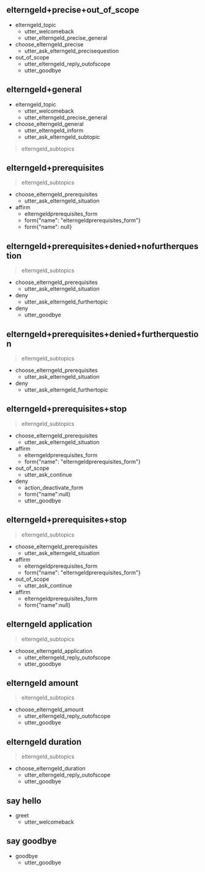 ## elterngeld+precise+out_of_scope
* elterngeld_topic
  - utter_welcomeback
  - utter_elterngeld_precise_general
* choose_elterngeld_precise
  - utter_ask_elterngeld_precisequestion
* out_of_scope
  - utter_elterngeld_reply_outofscope
  - utter_goodbye

## elterngeld+general
* elterngeld_topic
  - utter_welcomeback
  - utter_elterngeld_precise_general
* choose_elterngeld_general
  - utter_elterngeld_inform
  - utter_ask_elterngeld_subtopic
> elterngeld_subtopics

<!-- Subtopics: prerequisites, application, amount, timeframe -->
## elterngeld+prerequisites
> elterngeld_subtopics
* choose_elterngeld_prerequisites
  - utter_ask_elterngeld_situation
* affirm
  - elterngeldprerequisites_form
  - form{"name": "elterngeldprerequisites_form"}
  - form{"name": null}

## elterngeld+prerequisites+denied+nofurtherquestion
> elterngeld_subtopics
* choose_elterngeld_prerequisites
  - utter_ask_elterngeld_situation
* deny
  - utter_ask_elterngeld_furthertopic
* deny
  - utter_goodbye

## elterngeld+prerequisites+denied+furtherquestion
> elterngeld_subtopics
* choose_elterngeld_prerequisites
  - utter_ask_elterngeld_situation
* deny
  - utter_ask_elterngeld_furthertopic

## elterngeld+prerequisites+stop
> elterngeld_subtopics
* choose_elterngeld_prerequisites
  - utter_ask_elterngeld_situation
* affirm
  - elterngeldprerequisites_form
  - form{"name": "elterngeldprerequisites_form"}
* out_of_scope
  - utter_ask_continue
* deny
  - action_deactivate_form
  - form{"name":null}
  - utter_goodbye

## elterngeld+prerequisites+stop
> elterngeld_subtopics
* choose_elterngeld_prerequisites
  - utter_ask_elterngeld_situation
* affirm
  - elterngeldprerequisites_form
  - form{"name": "elterngeldprerequisites_form"}
* out_of_scope
  - utter_ask_continue
* affirm
  - elterngeldprerequisites_form
  - form{"name":null}

<!-- further topic: application, amount, duration -->

## elterngeld application
> elterngeld_subtopics
* choose_elterngeld_application
  - utter_elterngeld_reply_outofscope
  - utter_goodbye

## elterngeld amount
> elterngeld_subtopics
* choose_elterngeld_amount
  - utter_elterngeld_reply_outofscope
  - utter_goodbye

## elterngeld duration
> elterngeld_subtopics
* choose_elterngeld_duration
  - utter_elterngeld_reply_outofscope
  - utter_goodbye 
  
<!-- chitchat & co -->

## say hello
* greet
  - utter_welcomeback

## say goodbye
* goodbye
  - utter_goodbye
